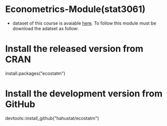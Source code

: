 # Econometrics-Module(stat3061)

* dataset of this course is avaiable  [here](https://github.com/hahustat/ecostatm). To follow this module must be download the adatset as follow:
 # Install the released version from CRAN
install.packages("ecostatm")

# Install the development version from GitHub
devtools::install_github("hahustat/ecostatm")
